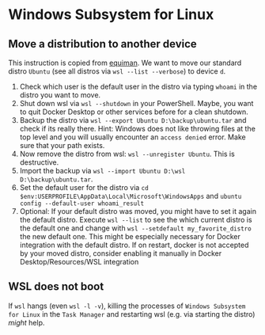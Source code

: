 # Windows Subsystem for Linux

## Move a distribution to another device

This instruction is copied from [equiman](https://dev.to/equiman/move-wsl-file-system-to-another-drive-2a3d). We want to move our standard distro `Ubuntu` (see all distros via `wsl --list --verbose`) to device `d`.

1. Check which user is the default user in the distro via typing `whoami` in the distro you want to move.
2. Shut down wsl via `wsl --shutdown` in your PowerShell. Maybe, you want to quit Docker Desktop or other services before for a clean shutdown.
3. Backup the distro via `wsl --export Ubuntu D:\backup\ubuntu.tar` and check if its really there. Hint: Windows does not like throwing files at the top level and you will usually encounter an `access denied` error. Make sure that your path exists.
4. Now remove the distro from wsl: `wsl --unregister Ubuntu`. This is destructive.
5. Import the backup via `wsl --import Ubuntu D:\wsl D:\backup\ubuntu.tar`.
6. Set the default user for the distro via `cd $env:USERPROFILE\AppData\Local\Microsoft\WindowsApps` and `ubuntu config --default-user whoami_result`
7. Optional: If your default distro was moved, you might have to set it again the default distro. Execute `wsl --list` to see the which current distro is the default one and change with `wsl --setdefault my_favorite_distro` the new default one. This might be especially necessary for Docker integration with the default distro. If on restart, docker is not accepted by your moved distro, consider enabling it manually in Docker Desktop/Resources/WSL integration

## WSL does not boot

If `wsl` hangs (even `wsl -l -v`), killing the processes of `Windows Subsystem for Linux` in the `Task Manager` and restarting wsl (e.g. via starting the distro) *might* help.
